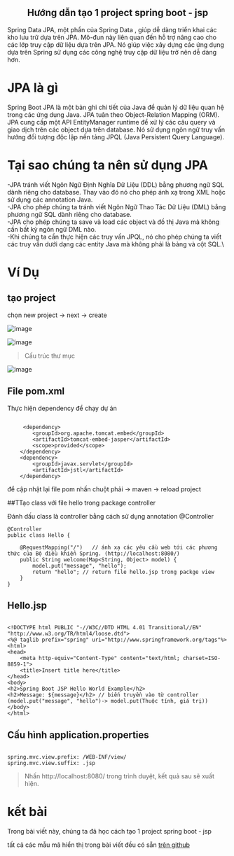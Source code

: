 <p align="center">
 <h2 align="center">Hướng dẫn tạo 1 project spring boot - jsp</h2>
</p>

Spring Data JPA, một phần của  Spring Data , giúp dễ dàng triển khai các kho lưu trữ dựa trên JPA. Mô-đun này liên quan đến hỗ trợ nâng cao cho các lớp truy cập dữ liệu dựa trên JPA. Nó giúp việc xây dựng các ứng dụng dựa trên Spring sử dụng các công nghệ truy cập dữ liệu trở nên dễ dàng hơn.


# JPA là gì

Spring Boot JPA là một bản ghi chi tiết của Java để quản lý dữ liệu quan hệ trong các ứng dụng Java. JPA tuân theo Object-Relation Mapping (ORM). JPA cung cấp một API EntityManager runtime để xử lý các câu query và giao dịch trên các object dựa trên database. Nó sử dụng ngôn ngữ truy vấn hướng đối tượng độc lập nền tảng JPQL (Java Persistent Query Language).

# Tại sao chúng ta nên sử dụng JPA

-JPA tránh viết Ngôn Ngữ Định Nghĩa Dữ Liệu (DDL) bằng phương ngữ SQL dành riêng cho database. Thay vào đó nó cho phép ánh xạ trong XML hoặc sử dụng các annotation Java.\
-JPA cho phép chúng ta tránh viết Ngôn Ngữ Thao Tác Dữ Liệu (DML) bằng phương ngữ SQL dành riêng cho database.\
-JPA cho phép chúng ta save và load các object và đồ thị Java mà không cần bất kỳ ngôn ngữ DML nào.\
-Khi chúng ta cần thực hiện các truy vấn JPQL, nó cho phép chúng ta viết các truy vấn dưới dạng các entity Java mà không phải là bảng và cột SQL.\

# Ví Dụ 

## tạo project 

chọn new project -> next -> create

![image](https://user-images.githubusercontent.com/109157942/209517555-bb1bc197-1e12-4ab8-bbd6-91a4fa678282.png)

![image](https://user-images.githubusercontent.com/109157942/209517664-b7a63082-bf42-4c77-837a-68dfd6ef324c.png)


> Cấu trúc thư mục 
  
  ![image](https://user-images.githubusercontent.com/109157942/209515215-78f583d2-e906-4a77-b220-b77dcdf009fd.png)


## File pom.xml

Thực hiện dependency để chạy dự án 

```

     <dependency>
        <groupId>org.apache.tomcat.embed</groupId>
        <artifactId>tomcat-embed-jasper</artifactId>
        <scope>provided</scope>
    </dependency>
    <dependency>
        <groupId>javax.servlet</groupId>
        <artifactId>jstl</artifactId>
    </dependency>

```

để cập nhật lại file pom nhấn chuột phải -> maven -> reload project

##TTạo class với file hello trong package controller

Đánh dấu class là controller bằng cách sử dụng annotation @Controller

```
@Controller
public class Hello {

    @RequestMapping("/")   // ánh xạ các yêu cầu web tới các phương thức của Bộ điều khiển Spring. (http://localhost:8080/)
    public String welcome(Map<String, Object> model) {
        model.put("message", "hello"); 
        return "hello"; // return file hello.jsp trong packge view 
    }
}

```

## Hello.jsp

```

<!DOCTYPE html PUBLIC "-//W3C//DTD HTML 4.01 Transitional//EN" "http://www.w3.org/TR/html4/loose.dtd">
<%@ taglib prefix="spring" uri="http://www.springframework.org/tags"%>
<html>
<head>
    <meta http-equiv="Content-Type" content="text/html; charset=ISO-8859-1">
    <title>Insert title here</title>
</head>
<body>
<h2>Spring Boot JSP Hello World Example</h2>
<h2>Message: ${message}</h2> // biến truyền vào từ controller (model.put("message", "hello")-> model.put(Thuộc tính, giá trị)) 
</body>
</html>

```


## Cấu hình application.properties

```

spring.mvc.view.prefix: /WEB-INF/view/
spring.mvc.view.suffix: .jsp

```


> Nhấn http://localhost:8080/ trong trình duyệt, kết quả sau sẽ xuất hiện.


# kết bài 
Trong bài viết này, chúng ta đã học cách tạo 1 project spring boot - jsp

tất cả các mẫu mã hiển thị trong bài viết đều có sẵn [trên github](https://github.com/thangdtph27626/HelloWordWithSpringBootJPA.github.io)

